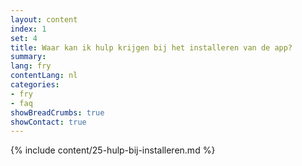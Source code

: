 ```yaml
---
layout: content
index: 1
set: 4
title: Waar kan ik hulp krijgen bij het installeren van de app?
summary: 
lang: fry
contentLang: nl
categories:
- fry
- faq
showBreadCrumbs: true
showContact: true
---
```

{% include content/25-hulp-bij-installeren.md %}
